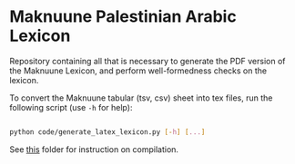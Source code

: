 # Maknuune Palestinian Arabic Lexicon

Repository containing all that is necessary to generate the PDF version of the Maknuune Lexicon, and perform well-formedness checks on the lexicon.

To convert the Maknuune tabular (tsv, csv) sheet into tex files, run the following script (use `-h` for help):

```bash

python code/generate_latex_lexicon.py [-h] [...]

```

See [this](maknuune_dict/) folder for instruction on compilation.